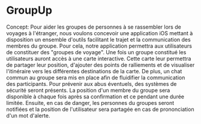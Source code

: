 # GroupUp

Concept:
Pour aider les groupes de personnes à se rassembler lors de voyages à l'étranger, nous voulons concevoir une application iOS mettant à disposition un ensemble d'outils facilitant le trajet et la communication des membres du groupe.
Pour cela, notre application permettra aux utilisateurs de constituer des "groupes de voyage". Une fois un groupe constitué les utilisateurs auront accès à une carte interactive. Cette carte leur permettra de partager leur position, d'ajouter des points de ralliements et de visualiser l'itinéraire vers les différentes destinations de la carte.
De plus, un chat commun au groupe sera mis en place afin de fluidifier la communication des participants.
Pour prévenir aux abus éventuels, des systèmes de sécurité seront présents. La position d'un membre du groupe sera disponible à chaque fois après sa confirmation et ce pendant une durée limitée. Ensuite, en cas de danger, les personnes du groupes seront notifiées et la position de l'utilisateur sera partagée en cas de prononciation d'un mot d'alerte.
